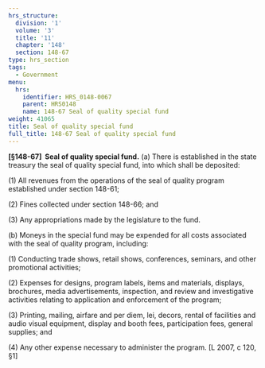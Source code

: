 ```yaml
---
hrs_structure:
  division: '1'
  volume: '3'
  title: '11'
  chapter: '148'
  section: 148-67
type: hrs_section
tags:
  - Government
menu:
  hrs:
    identifier: HRS_0148-0067
    parent: HRS0148
    name: 148-67 Seal of quality special fund
weight: 41065
title: Seal of quality special fund
full_title: 148-67 Seal of quality special fund
---
```

**[§148-67]  Seal of quality special fund.** (a) There is established in the state treasury the seal of quality special fund, into which shall be deposited:

(1) All revenues from the operations of the seal of quality program established under section 148-61;

(2) Fines collected under section 148-66; and

(3) Any appropriations made by the legislature to the fund.

(b) Moneys in the special fund may be expended for all costs associated with the seal of quality program, including:

(1) Conducting trade shows, retail shows, conferences, seminars, and other promotional activities;

(2) Expenses for designs, program labels, items and materials, displays, brochures, media advertisements, inspection, and review and investigative activities relating to application and enforcement of the program;

(3) Printing, mailing, airfare and per diem, lei, decors, rental of facilities and audio visual equipment, display and booth fees, participation fees, general supplies; and

(4) Any other expense necessary to administer the program. [L 2007, c 120, §1]